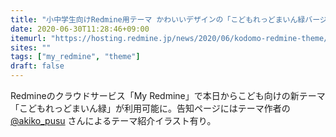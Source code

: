 ```yaml
---
title: "小中学生向けRedmine用テーマ かわいいデザインの「こどもれっどまいん緑バージョン」をMy Redmineに追加"
date: 2020-06-30T11:28:46+09:00
itemurl: "https://hosting.redmine.jp/news/2020/06/kodomo-redmine-theme/"
sites: ""
tags: ["my_redmine", "theme"]
draft: false
---
```


Redmineのクラウドサービス「My Redmine」で本日からこども向けの新テーマ「こどもれっどまいん緑」が利用可能に。告知ページにはテーマ作者の [@akiko_pusu](https://twitter.com/akiko_pusu) さんによるテーマ紹介イラスト有り。
